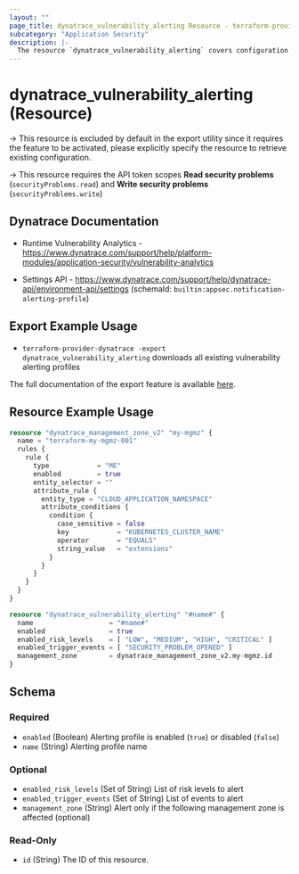 ```yaml
---
layout: ""
page_title: dynatrace_vulnerability_alerting Resource - terraform-provider-dynatrace"
subcategory: "Application Security"
description: |-
  The resource `dynatrace_vulnerability_alerting` covers configuration for vulnerability alerting profiles
---
```


# dynatrace_vulnerability_alerting (Resource)

-> This resource is excluded by default in the export utility since it requires the feature to be activated, please explicitly specify the resource to retrieve existing configuration.

-> This resource requires the API token scopes **Read security problems** (`securityProblems.read`) and **Write security problems** (`securityProblems.write`)

## Dynatrace Documentation

- Runtime Vulnerability Analytics - https://www.dynatrace.com/support/help/platform-modules/application-security/vulnerability-analytics

- Settings API - https://www.dynatrace.com/support/help/dynatrace-api/environment-api/settings (schemaId: `builtin:appsec.notification-alerting-profile`)

## Export Example Usage

- `terraform-provider-dynatrace -export dynatrace_vulnerability_alerting` downloads all existing vulnerability alerting profiles

The full documentation of the export feature is available [here](https://dt-url.net/h203qmc).

## Resource Example Usage

```terraform
resource "dynatrace_management_zone_v2" "my-mgmz" {
  name = "terraform-my-mgmz-001"
  rules {
    rule {
      type            = "ME"
      enabled         = true
      entity_selector = ""
      attribute_rule {
        entity_type = "CLOUD_APPLICATION_NAMESPACE"
        attribute_conditions {
          condition {
            case_sensitive = false
            key            = "KUBERNETES_CLUSTER_NAME"
            operator       = "EQUALS"
            string_value   = "extensions"
          }
        }
      }
    }
  }
}

resource "dynatrace_vulnerability_alerting" "#name#" {
  name                   = "#name#"
  enabled                = true
  enabled_risk_levels    = [ "LOW", "MEDIUM", "HIGH", "CRITICAL" ]
  enabled_trigger_events = [ "SECURITY_PROBLEM_OPENED" ]
  management_zone        = dynatrace_management_zone_v2.my-mgmz.id
}
```

<!-- schema generated by tfplugindocs -->
## Schema

### Required

- `enabled` (Boolean) Alerting profile is enabled (`true`) or disabled (`false`)
- `name` (String) Alerting profile name

### Optional

- `enabled_risk_levels` (Set of String) List of risk levels to alert
- `enabled_trigger_events` (Set of String) List of events to alert
- `management_zone` (String) Alert only if the following management zone is affected (optional)

### Read-Only

- `id` (String) The ID of this resource.
 